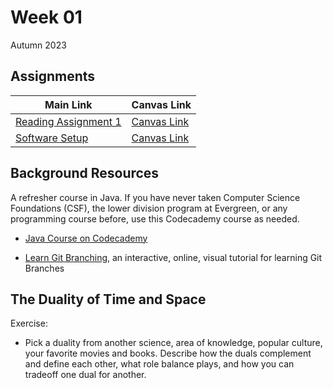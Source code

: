 # Week 01
Autumn 2023

## Assignments

| Main Link | Canvas Link |
| --------- | ----------- |
| [Reading Assignment 1](ReadingAssignment1.md) | [Canvas Link](https://canvas.evergreen.edu/courses/5926/assignments/109087) |
| [Software Setup](SoftwareSetup.md) | [Canvas Link](https://canvas.evergreen.edu/courses/5926/assignments/109087) |

## Background Resources

A refresher course in Java. If you have never taken Computer Science Foundations (CSF), the lower division program at Evergreen,
or any programming course before, use this Codecademy course as needed.

* [Java Course on Codecademy](https://www.codecademy.com/learn/learn-java)

* [Learn Git Branching](https://learngitbranching.js.org/), an interactive, online, visual tutorial for learning Git Branches

## The Duality of Time and Space

Exercise:
* Pick a duality from another science, area of knowledge, popular culture, your favorite
movies and books. Describe how the duals complement and define each other, what role
balance plays, and how you can tradeoff one dual for another.

